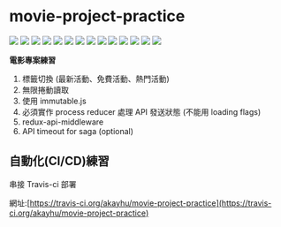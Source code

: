 # movie-project-practice

[![](https://travis-ci.org/akayhu/movie-project-practice.svg?branch=master)](https://travis-ci.org/akayhu/movie-project-practice)
[![](https://img.shields.io/badge/開發環境-create--react--app-critical.svg)](https://github.com/facebook/create-react-app)
[![](https://img.shields.io/badge/開發語言-React--v16.8.1-green.svg)](https://reactjs.org)
[![](https://img.shields.io/badge/dependencies-Redux--v4.0.1-blue.svg)](https://redux.js.org/)
[![](https://img.shields.io/badge/dependencies-react--redux--v6.0.0-blue.svg)](https://react-redux.js.org/)
[![](https://img.shields.io/badge/dependencies-react--router--v4.3.1-blue.svg)](https://reacttraining.com/react-router/)
[![](https://img.shields.io/badge/dependencies-redux--api--middleware--v3.0.1-blue.svg)](https://github.com/agraboso/redux-api-middleware)
[![](https://img.shields.io/badge/dependencies-immutable--v4.0.0--rc.12-blue.svg)](https://github.com/immutable-js/immutable-js)
[![](https://img.shields.io/badge/dependencies-redux--immutable--v4.0.0-blue.svg)](https://github.com/gajus/redux-immutable)
[![](https://img.shields.io/badge/dependencies-redux--saga--v1.0.1-blue.svg)](https://redux-saga.js.org/)
[![](https://img.shields.io/badge/dependencies-prop--types--v15.7.0-blue.svg)](https://github.com/facebook/prop-types)
[![](https://img.shields.io/badge/dependencies-antd--v3.13.2-blue.svg)](https://ant.design/index-cn)
[![](https://img.shields.io/badge/dependencies-styled--components--v4.1.3-blue.svg)](https://www.styled-components.com/)
[![](https://img.shields.io/badge/dependencies-moment--v2.24.0-blue.svg)](https://momentjs.com/docs/)

**電影專案練習**

1. 標籤切換 (最新活動、免費活動、熱門活動)
2. 無限捲動讀取
3. 使用 immutable.js
4. 必須實作 process reducer 處理 API 發送狀態 (不能用 loading flags)
5. redux-api-middleware
6. API timeout for saga (optional)

## 自動化(CI/CD)練習

串接 Travis-ci 部署

網址:[https://travis-ci.org/akayhu/movie-project-practice](https://travis-ci.org/akayhu/movie-project-practice)